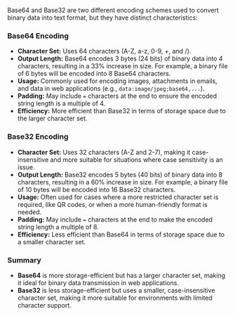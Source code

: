 Base64 and Base32 are two different encoding schemes used to convert binary data into text format, but they have distinct characteristics:

### Base64 Encoding
- **Character Set:** Uses 64 characters (A-Z, a-z, 0-9, +, and /).
- **Output Length:** Base64 encodes 3 bytes (24 bits) of binary data into 4 characters, resulting in a 33% increase in size. For example, a binary file of 6 bytes will be encoded into 8 Base64 characters.
- **Usage:** Commonly used for encoding images, attachments in emails, and data in web applications (e.g., `data:image/jpeg;base64,...`).
- **Padding:** May include `=` characters at the end to ensure the encoded string length is a multiple of 4.
- **Efficiency:** More efficient than Base32 in terms of storage space due to the larger character set.

### Base32 Encoding
- **Character Set:** Uses 32 characters (A-Z and 2-7), making it case-insensitive and more suitable for situations where case sensitivity is an issue.
- **Output Length:** Base32 encodes 5 bytes (40 bits) of binary data into 8 characters, resulting in a 60% increase in size. For example, a binary file of 10 bytes will be encoded into 16 Base32 characters.
- **Usage:** Often used for cases where a more restricted character set is required, like QR codes, or when a more human-friendly format is needed.
- **Padding:** May include `=` characters at the end to make the encoded string length a multiple of 8.
- **Efficiency:** Less efficient than Base64 in terms of storage space due to a smaller character set.

### Summary
- **Base64** is more storage-efficient but has a larger character set, making it ideal for binary data transmission in web applications.
- **Base32** is less storage-efficient but uses a smaller, case-insensitive character set, making it more suitable for environments with limited character support.
  
